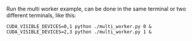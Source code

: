 Run the multi worker example, can be done in the same terminal or two different terminals, like this:

```
CUDA_VISIBLE_DEVICES=0,1 python ./multi_worker.py 0 &
CUDA_VISIBLE_DEVICES=2,3 python ./multi_worker.py 1 &
```


